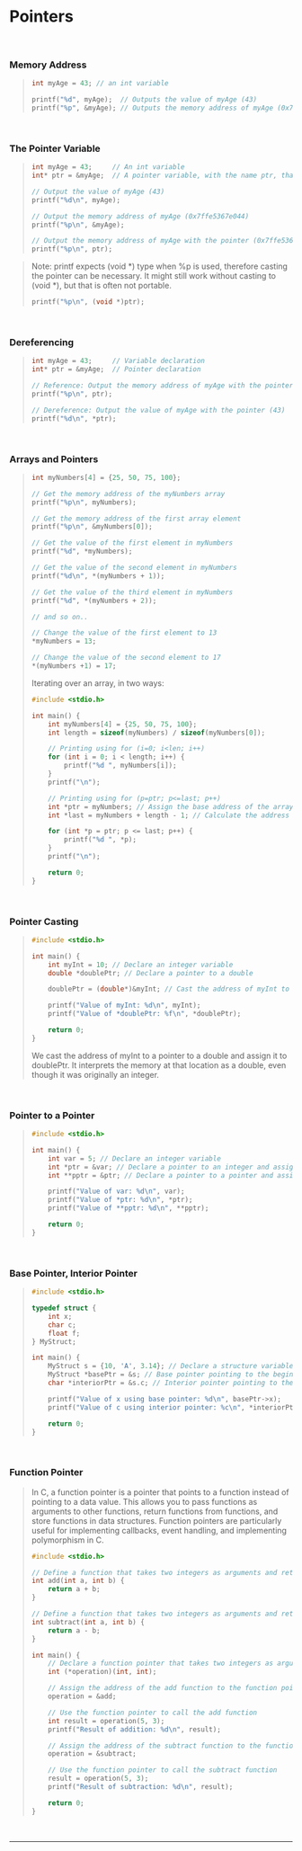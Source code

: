 # Pointers

<br>

### Memory Address

<blockquote>

```c
int myAge = 43; // an int variable

printf("%d", myAge);  // Outputs the value of myAge (43)
printf("%p", &myAge); // Outputs the memory address of myAge (0x7ffe5367e044)
```

</blockquote>
  
<br>

### The Pointer Variable

<blockquote>

```c
int myAge = 43;     // An int variable
int* ptr = &myAge;  // A pointer variable, with the name ptr, that stores the address of myAge

// Output the value of myAge (43)
printf("%d\n", myAge);

// Output the memory address of myAge (0x7ffe5367e044)
printf("%p\n", &myAge);

// Output the memory address of myAge with the pointer (0x7ffe5367e044)
printf("%p\n", ptr);
```

</blockquote>

<blockquote>
Note: printf expects (void *) type when %p is used, therefore casting the pointer can be necessary. It might still work without casting to (void *), but that is often not portable.

```c
printf("%p\n", (void *)ptr);
```
</blockquote>
  
<br>

### Dereferencing

<blockquote>

```c
int myAge = 43;     // Variable declaration
int* ptr = &myAge;  // Pointer declaration

// Reference: Output the memory address of myAge with the pointer (0x7ffe5367e044)
printf("%p\n", ptr);

// Dereference: Output the value of myAge with the pointer (43)
printf("%d\n", *ptr);
```

</blockquote>
  
<br>

### Arrays and Pointers

<blockquote>

```c
int myNumbers[4] = {25, 50, 75, 100};

// Get the memory address of the myNumbers array
printf("%p\n", myNumbers);

// Get the memory address of the first array element
printf("%p\n", &myNumbers[0]);

// Get the value of the first element in myNumbers
printf("%d", *myNumbers);

// Get the value of the second element in myNumbers
printf("%d\n", *(myNumbers + 1));

// Get the value of the third element in myNumbers
printf("%d", *(myNumbers + 2));

// and so on..

// Change the value of the first element to 13
*myNumbers = 13;

// Change the value of the second element to 17
*(myNumbers +1) = 17;
```

Iterating over an array, in two ways:

```c
#include <stdio.h>

int main() {
    int myNumbers[4] = {25, 50, 75, 100};
    int length = sizeof(myNumbers) / sizeof(myNumbers[0]);

    // Printing using for (i=0; i<len; i++)
    for (int i = 0; i < length; i++) {
        printf("%d ", myNumbers[i]);
    }
    printf("\n");

    // Printing using for (p=ptr; p<=last; p++)
    int *ptr = myNumbers; // Assign the base address of the array to the pointer
    int *last = myNumbers + length - 1; // Calculate the address of the last element

    for (int *p = ptr; p <= last; p++) {
        printf("%d ", *p);
    }
    printf("\n");

    return 0;
}

```

</blockquote>
  
<br>

### Pointer Casting

<blockquote>

```c
#include <stdio.h>

int main() {
    int myInt = 10; // Declare an integer variable
    double *doublePtr; // Declare a pointer to a double

    doublePtr = (double*)&myInt; // Cast the address of myInt to a pointer to a double

    printf("Value of myInt: %d\n", myInt);
    printf("Value of *doublePtr: %f\n", *doublePtr);

    return 0;
}

```

We cast the address of myInt to a pointer to a double and assign it to doublePtr. It interprets the memory at that location as a double, even though it was originally an integer.

</blockquote>
  
<br>

### Pointer to a Pointer

<blockquote>

```c
#include <stdio.h>

int main() {
    int var = 5; // Declare an integer variable
    int *ptr = &var; // Declare a pointer to an integer and assign the address of var to it
    int **pptr = &ptr; // Declare a pointer to a pointer and assign the address of ptr to it

    printf("Value of var: %d\n", var);
    printf("Value of *ptr: %d\n", *ptr);
    printf("Value of **pptr: %d\n", **pptr);

    return 0;
}

```

</blockquote>
  
<br>

### Base Pointer, Interior Pointer

<blockquote>

```c
#include <stdio.h>

typedef struct {
    int x;
    char c;
    float f;
} MyStruct;

int main() {
    MyStruct s = {10, 'A', 3.14}; // Declare a structure variable
    MyStruct *basePtr = &s; // Base pointer pointing to the beginning of the structure
    char *interiorPtr = &s.c; // Interior pointer pointing to the 'c' member of the structure

    printf("Value of x using base pointer: %d\n", basePtr->x);
    printf("Value of c using interior pointer: %c\n", *interiorPtr);

    return 0;
}
```

</blockquote>
  
<br>

### Function Pointer

<blockquote>

In C, a function pointer is a pointer that points to a function instead of pointing to a data value. This allows you to pass functions as arguments to other functions, return functions from functions, and store functions in data structures. Function pointers are particularly useful for implementing callbacks, event handling, and implementing polymorphism in C.

```c
#include <stdio.h>

// Define a function that takes two integers as arguments and returns their sum
int add(int a, int b) {
    return a + b;
}

// Define a function that takes two integers as arguments and returns their difference
int subtract(int a, int b) {
    return a - b;
}

int main() {
    // Declare a function pointer that takes two integers as arguments and returns an integer
    int (*operation)(int, int);

    // Assign the address of the add function to the function pointer
    operation = &add;

    // Use the function pointer to call the add function
    int result = operation(5, 3);
    printf("Result of addition: %d\n", result);

    // Assign the address of the subtract function to the function pointer
    operation = &subtract;

    // Use the function pointer to call the subtract function
    result = operation(5, 3);
    printf("Result of subtraction: %d\n", result);

    return 0;
}
```

</blockquote>
  
<br>

---

